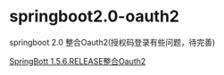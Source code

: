 # springboot2.0-oauth2
springboot 2.0 整合Oauth2(授权码登录有些问题，待完善)

[SpringBott 1.5.6.RELEASE整合Oauth2](https://github.com/longfeizheng/security-oauth2)


